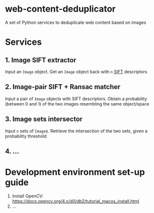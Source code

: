 # web-content-deduplicator
A set of Python services to deduplicate web content based on images

# Services

## 1. Image SIFT extractor

Input an `Image` object. Get an `Image` object back with `n` [SIFT](https://en.wikipedia.org/wiki/Scale-invariant_feature_transform) descriptors

## 2. Image-pair SIFT + Ransac matcher

Input a pair of `Image` objects with SIFT descriptors. Obtain a probability (between 0 and 1) of the two images resembling the same object/space

## 3. Image sets intersector

Input `n` sets of `Image`s. Retrieve the intersection of the two sets, given a probability threshold

## 4. ...

# Development environment set-up guide

1. Install OpenCV: https://docs.opencv.org/4.x/d0/db2/tutorial_macos_install.html
2. ...
